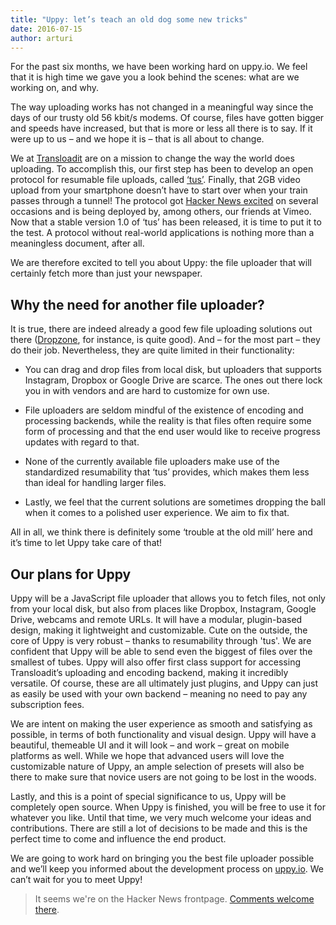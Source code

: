 ```yaml
---
title: "Uppy: let’s teach an old dog some new tricks"
date: 2016-07-15
author: arturi
---
```


For the past six months, we have been working hard on uppy.io. We feel that it is high time we gave you a look behind the scenes: what are we working on, and why.

The way uploading works has not changed in a meaningful way since the days of our trusty old 56 kbit/s modems. Of course, files have gotten bigger and speeds have increased, but that is more or less all there is to say. If it were up to us – and we hope it is – that is all about to change.

We at [Transloadit](https://transloadit.com/) are on a mission to change the way the world does uploading. To accomplish this, our first step has been to develop an open protocol for resumable file uploads, called [‘tus’](http://tus.io/). Finally, that 2GB video upload from your smartphone doesn’t have to start over when your train passes through a tunnel! The protocol got [Hacker News excited](https://news.ycombinator.com/item?id=10591348) on several occasions and is being deployed by, among others, our friends at Vimeo. Now that a stable version 1.0 of ‘tus’ has been released, it is time to put it to the test. A protocol without real-world applications is nothing more than a meaningless document, after all.

We are therefore excited to tell you about Uppy: the file uploader that will certainly fetch more than just your newspaper.

<!-- more -->

## Why the need for another file uploader?

It is true, there are indeed already a good few file uploading solutions out there ([Dropzone](http://www.dropzonejs.com/), for instance, is quite good). And – for the most part – they do their job. Nevertheless, they are quite limited in their functionality:

* You can drag and drop files from local disk, but uploaders that supports Instagram, Dropbox or Google Drive are scarce. The ones out there lock you in with vendors and are hard to customize for own use.

* File uploaders are seldom mindful of the existence of encoding and processing backends, while the reality is that files often require some form of processing and that the end user would like to receive progress updates with regard to that.

* None of the currently available file uploaders make use of the standardized resumability that ‘tus’ provides, which makes them less than ideal for handling larger files.

* Lastly, we feel that the current solutions are sometimes dropping the ball when it comes to a polished user experience. We aim to fix that.

All in all, we think there is definitely some ‘trouble at the old mill’ here and it’s time to let Uppy take care of that!

## Our plans for Uppy

Uppy will be a JavaScript file uploader that allows you to fetch files, not only from your local disk, but also from places like Dropbox, Instagram, Google Drive, webcams and remote URLs. It will have a modular, plugin-based design, making it lightweight and customizable.
Cute on the outside, the core of Uppy is very robust – thanks to resumability through 'tus'. We are confident that Uppy will be able to send even the biggest of files over the smallest of tubes.
Uppy will also offer first class support for accessing Transloadit’s uploading and encoding backend, making it incredibly versatile. Of course, these are all ultimately just plugins, and Uppy can just as easily be used with your own backend – meaning no need to pay any subscription fees.

We are intent on making the user experience as smooth and satisfying as possible, in terms of both functionality and visual design. Uppy will have a beautiful, themeable UI and it will look – and work – great on mobile platforms as well. While we hope that advanced users will love the customizable nature of Uppy, an ample selection of presets will also be there to make sure that novice users are not going to be lost in the woods.

Lastly, and this is a point of special significance to us, Uppy will be completely open source. When Uppy is finished, you will be free to use it for whatever you like. Until that time, we very much welcome your ideas and contributions. There are still a lot of decisions to be made and this is the perfect time to come and influence the end product.

We are going to work hard on bringing you the best file uploader possible and we’ll keep you informed about the development process on [uppy.io](http://uppy.io/). We can’t wait for you to meet Uppy!

> It seems we're on the Hacker News frontpage. [Comments welcome there](https://news.ycombinator.com/item?id=12109410).
